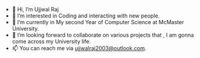 - 👋 Hi, I’m Ujjwal Raj
- 👀 I’m interested in Coding and interacting with new people.
- 🌱 I’m currently in My second Year of Computer Science at McMaster University. 
- 💞️ I’m looking forward to collaborate on various projects that , I am gonna come across my University life.
- 📫 You can reach me via ujjwalraj2003@outlook.com.

<!---
UjjwalRaj18/UjjwalRaj18 is a ✨ special ✨ repository because its `README.md` (this file) appears on your GitHub profile.
You can click the Preview link to take a look at your changes.
--->
